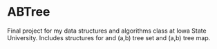 # ABTree
Final project for my data structures and algorithms class at Iowa State University. Includes structures for and (a,b) tree set and (a,b) tree map.
